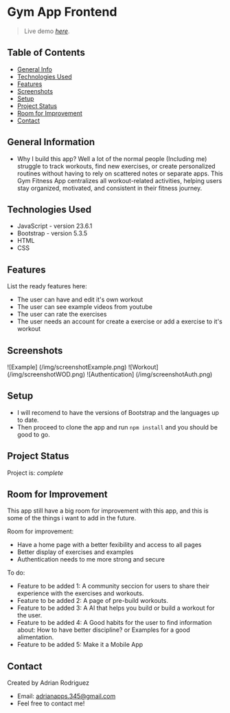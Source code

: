 # Gym App Frontend
> Live demo [_here_](https://gym-app-frontend-8mg5.onrender.com). <!-- If you have the project hosted somewhere, include the link here. -->

## Table of Contents
* [General Info](#general-information)
* [Technologies Used](#technologies-used)
* [Features](#features)
* [Screenshots](#screenshots)
* [Setup](#setup)
* [Project Status](#project-status)
* [Room for Improvement](#room-for-improvement)
* [Contact](#contact)
<!-- * [License](#license) -->


## General Information
- Why I build this app? Well a lot of the normal people (Including me) struggle to track workouts, find new exercises, or create personalized routines without having to rely on scattered notes or separate apps. This Gym Fitness App centralizes all workout-related activities, helping users stay organized, motivated, and consistent in their fitness journey.
<!-- You don't have to answer all the questions - just the ones relevant to your project. -->


## Technologies Used
- JavaScript - version 23.6.1
- Bootstrap - version 5.3.5
- HTML
- CSS

## Features
List the ready features here:
- The user can have and edit it's own workout
- The user can see example videos from youtube
- The user can rate the exercises
- The user needs an account for create a exercise or add a exercise to it's workout


## Screenshots
![Example] (/img/screenshotExample.png)
![Workout] (/img/screenshotWOD.png)
![Authentication] (/img/screenshotAuth.png)
<!-- If you have screenshots you'd like to share, include them here. -->


## Setup
- I will recomend to have the versions of Bootstrap and the languages up to date.
- Then proceed to clone the app and run `npm install` and you should be good to go.


## Project Status
Project is: _complete_ 

## Room for Improvement
This app still have a big room for improvement with this app, and this is some of the things i want to add in the future.

Room for improvement:
- Have a home page with a better fexibility and access to all pages
- Better display of exercises and examples
- Authentication needs to me more strong and secure 

To do:
- Feature to be added 1:
  A community seccion for users to share their experience with the exercises and workouts.
- Feature to be added 2:
  A page of pre-build workouts.
- Feature to be added 3:
  A AI that helps you build or build a workout for the user.
- Feature to be added 4:
  A Good habits for the user to find information about: How to have better discipline? or Examples for a good alimentation.
- Feature to be added 5:
  Make it a Mobile App

## Contact
Created by Adrian Rodriguez 
- Email: adrianapps.345@gmail.com 
- Feel free to contact me!
